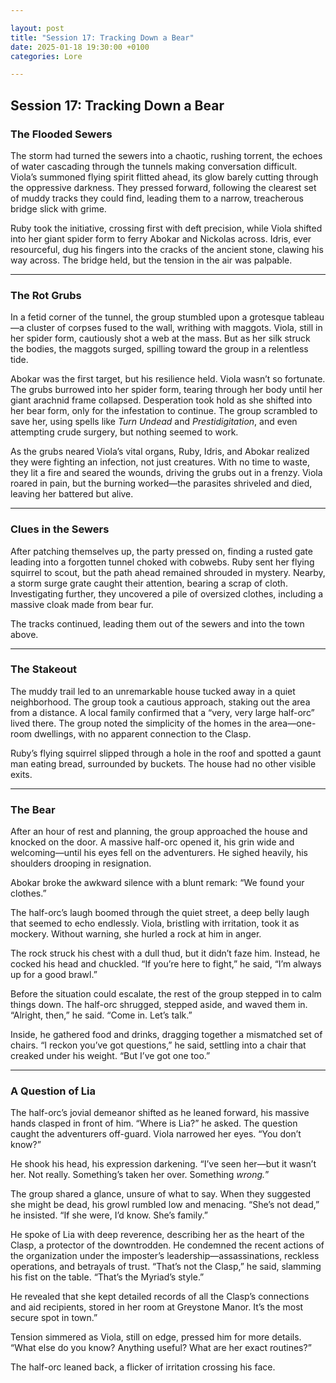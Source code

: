 ```yaml
---

layout: post  
title: "Session 17: Tracking Down a Bear"  
date: 2025-01-18 19:30:00 +0100  
categories: Lore  

---
```


## **Session 17: Tracking Down a Bear**

### **The Flooded Sewers**

The storm had turned the sewers into a chaotic, rushing torrent, the echoes of water cascading through the tunnels making conversation difficult. Viola’s summoned flying spirit flitted ahead, its glow barely cutting through the oppressive darkness. They pressed forward, following the clearest set of muddy tracks they could find, leading them to a narrow, treacherous bridge slick with grime.

Ruby took the initiative, crossing first with deft precision, while Viola shifted into her giant spider form to ferry Abokar and Nickolas across. Idris, ever resourceful, dug his fingers into the cracks of the ancient stone, clawing his way across. The bridge held, but the tension in the air was palpable.

---

### **The Rot Grubs**

In a fetid corner of the tunnel, the group stumbled upon a grotesque tableau—a cluster of corpses fused to the wall, writhing with maggots. Viola, still in her spider form, cautiously shot a web at the mass. But as her silk struck the bodies, the maggots surged, spilling toward the group in a relentless tide.  

Abokar was the first target, but his resilience held. Viola wasn’t so fortunate. The grubs burrowed into her spider form, tearing through her body until her giant arachnid frame collapsed. Desperation took hold as she shifted into her bear form, only for the infestation to continue. The group scrambled to save her, using spells like *Turn Undead* and *Prestidigitation*, and even attempting crude surgery, but nothing seemed to work.  

As the grubs neared Viola’s vital organs, Ruby, Idris, and Abokar realized they were fighting an infection, not just creatures. With no time to waste, they lit a fire and seared the wounds, driving the grubs out in a frenzy. Viola roared in pain, but the burning worked—the parasites shriveled and died, leaving her battered but alive.

---

### **Clues in the Sewers**

After patching themselves up, the party pressed on, finding a rusted gate leading into a forgotten tunnel choked with cobwebs. Ruby sent her flying squirrel to scout, but the path ahead remained shrouded in mystery. Nearby, a storm surge grate caught their attention, bearing a scrap of cloth. Investigating further, they uncovered a pile of oversized clothes, including a massive cloak made from bear fur.  

The tracks continued, leading them out of the sewers and into the town above.

---

### **The Stakeout**

The muddy trail led to an unremarkable house tucked away in a quiet neighborhood. The group took a cautious approach, staking out the area from a distance. A local family confirmed that a “very, very large half-orc” lived there. The group noted the simplicity of the homes in the area—one-room dwellings, with no apparent connection to the Clasp.  

Ruby’s flying squirrel slipped through a hole in the roof and spotted a gaunt man eating bread, surrounded by buckets. The house had no other visible exits.

---

### **The Bear**

After an hour of rest and planning, the group approached the house and knocked on the door. A massive half-orc opened it, his grin wide and welcoming—until his eyes fell on the adventurers. He sighed heavily, his shoulders drooping in resignation.  

Abokar broke the awkward silence with a blunt remark: “We found your clothes.”  

The half-orc’s laugh boomed through the quiet street, a deep belly laugh that seemed to echo endlessly. Viola, bristling with irritation, took it as mockery. Without warning, she hurled a rock at him in anger.  

The rock struck his chest with a dull thud, but it didn’t faze him. Instead, he cocked his head and chuckled. “If you’re here to fight,” he said, “I’m always up for a good brawl.”  

Before the situation could escalate, the rest of the group stepped in to calm things down. The half-orc shrugged, stepped aside, and waved them in. “Alright, then,” he said. “Come in. Let’s talk.”

Inside, he gathered food and drinks, dragging together a mismatched set of chairs. “I reckon you’ve got questions,” he said, settling into a chair that creaked under his weight. “But I’ve got one too.”

---

### **A Question of Lia**

The half-orc’s jovial demeanor shifted as he leaned forward, his massive hands clasped in front of him. “Where is Lia?” he asked. The question caught the adventurers off-guard. Viola narrowed her eyes. “You don’t know?”  

He shook his head, his expression darkening. “I’ve seen her—but it wasn’t her. Not really. Something’s taken her over. Something *wrong.*”  

The group shared a glance, unsure of what to say. When they suggested she might be dead, his growl rumbled low and menacing. “She’s not dead,” he insisted. “If she were, I’d know. She’s family.”  

He spoke of Lia with deep reverence, describing her as the heart of the Clasp, a protector of the downtrodden. He condemned the recent actions of the organization under the imposter’s leadership—assassinations, reckless operations, and betrayals of trust. “That’s not the Clasp,” he said, slamming his fist on the table. “That’s the Myriad’s style.”  

He revealed that she kept detailed records of all the Clasp’s connections and aid recipients, stored in her room at Greystone Manor. It’s the most secure spot in town.”  

Tension simmered as Viola, still on edge, pressed him for more details. “What else do you know? Anything useful? What are her exact routines?”  

The half-orc leaned back, a flicker of irritation crossing his face.

